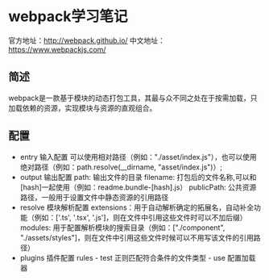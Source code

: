 # webpack学习笔记  
官方地址：http://webpack.github.io/
中文地址：https://www.webpackjs.com/
## 简述
webpack是一款基于模块的动态打包工具，其最与众不同之处在于按需加载，只加载依赖的资源，实现模块与资源的直观组合。
## 配置
- entry   输入配置
    可以使用相对路径（例如："./asset/index.js"），也可以使用绝对路径（例如：path.resolve(__dirname, "asset/index.js")）;
- output  输出配置
    path: 输出文件的目录
    filename: 打包后的文件名称,可以和[hash]一起使用（例如：readme.bundle-[hash].js）
    publicPath: 公共资源路径，一般用于设置文件中静态资源的引用路径
- resolve 模块解析配置
    extensions：用于自动解析确定的拓展名，自动补全功能（例如：['.ts', '.tsx', '.js']，则在文件中引用这些文件时可以不加后缀）
    modules: 用于配置解析模块的搜索目录（例如：["./component", "./assets/styles"]，则在文件中引用这些文件时候可以不用写该文件的引用路径）
- plugins 插件配置
    rules
        - test 正则匹配符合条件的文件类型 
        - use  配置加载器

